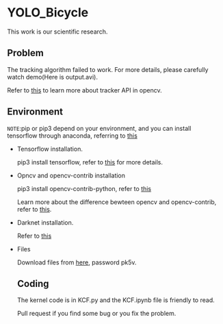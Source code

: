 # YOLO_Bicycle

This work is our scientific research.

## Problem

The tracking algorithm failed to work. For more details, please carefully watch demo(Here is output.avi).

Refer to [this](https://www.learnopencv.com/object-tracking-using-opencv-cpp-python/) to learn more about tracker API in opencv.

## Environment

`NOTE`:pip or pip3 depend on your environment, and you can install tensorflow through anaconda, referring to [this](https://www.tensorflow.org/install/install_linux)

* Tensorflow installation.

  pip3 install tensorflow, refer to [this](https://www.tensorflow.org/install/install_linux#installing_with_native_pip) for more details.

* Opncv and opencv-contrib installation

  pip3 install opencv-contrib-python, refer to [this](https://pypi.org/project/opencv-python/)

  Learn more about the difference bewteen opencv and opencv-contrib, refer to [this](https://github.com/opencv/opencv_contrib). 

* Darknet installation.

  Refer to [this](https://github.com/thtrieu/darkflow)

* Files

  Download files from [here](https://pan.baidu.com/s/1vRT3Iwb5KONtWo85rzUvJg), password pk5v.
  
  ## Coding
  
  The kernel code is in KCF.py and the KCF.ipynb file is friendly to read. 
  
  Pull request if you find some bug or you fix the problem.
